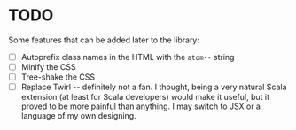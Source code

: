 # TODO

Some features that can be added later to the library:

- [ ] Autoprefix class names in the HTML with the `atom--` string
- [ ] Minify the CSS
- [ ] Tree-shake the CSS
- [ ] Replace Twirl -- definitely not a fan. I thought, being a very natural Scala extension (at least for Scala developers) would make it useful, but it proved to be more painful than anything. I may switch to JSX or a language of my own designing.
